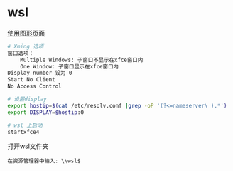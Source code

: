 
# wsl

[使用图形页面](https://blog.csdn.net/weixin_44437771/article/details/128026215)

```bash
# Xming 选项
窗口选项：
    Multiple Windows: 子窗口不显示在xfce窗口内
    One Window: 子窗口显示在xfce窗口内
Display number 设为 0
Start No Client
No Access Control

# 设置display
export hostip=$(cat /etc/resolv.conf |grep -oP '(?<=nameserver\ ).*')
export DISPLAY=$hostip:0

# wsl 上启动
startxfce4
```

打开wsl文件夹

```text
在资源管理器中输入: \\wsl$
```
